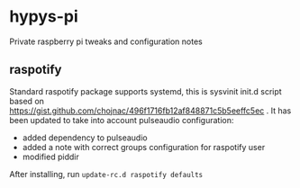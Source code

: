 # hypys-pi
Private raspberry pi tweaks and configuration notes

## raspotify
Standard raspotify package supports systemd, this is sysvinit init.d script based on
https://gist.github.com/chojnac/496f1716fb12af848871c5b5eeffc5ec .
It has been updated to take into account pulseaudio configuration:

* added dependency to pulseaudio
* added a note with correct groups configuration for raspotify user
* modified piddir

After installing, run `update-rc.d raspotify defaults`
